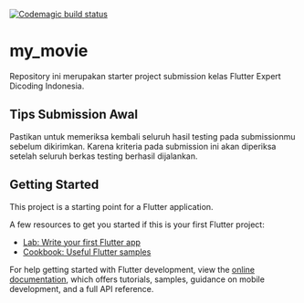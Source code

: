 [![Codemagic build status](https://api.codemagic.io/apps/67258c671add259e896c48e8/67258c671add259e896c48e7/status_badge.svg)](https://codemagic.io/app/67258c671add259e896c48e8/67258c671add259e896c48e7/latest_build)

# my_movie

Repository ini merupakan starter project submission kelas Flutter Expert Dicoding Indonesia.

## Tips Submission Awal

Pastikan untuk memeriksa kembali seluruh hasil testing pada submissionmu sebelum dikirimkan. Karena kriteria pada submission ini akan diperiksa setelah seluruh berkas testing berhasil dijalankan.


## Getting Started

This project is a starting point for a Flutter application.

A few resources to get you started if this is your first Flutter project:

- [Lab: Write your first Flutter app](https://docs.flutter.dev/get-started/codelab)
- [Cookbook: Useful Flutter samples](https://docs.flutter.dev/cookbook)

For help getting started with Flutter development, view the
[online documentation](https://docs.flutter.dev/), which offers tutorials,
samples, guidance on mobile development, and a full API reference.
